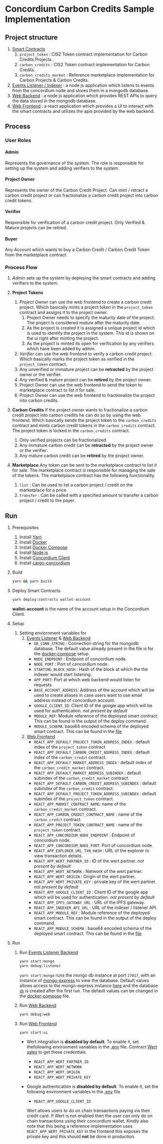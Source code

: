 # Concordium Carbon Credits Sample Implementation

## Project structure

1. [Smart Contracts](./contracts/README.md)
   1. `project_token` : CIS2 Token contract implementation for Carbon Credits Projects.
   2. `carbon_credits` : CIS2 Token contract implementation for Carbon Credits.
   3. `carbon_credits_market` : Reference marketplace implementation for Carbon Projects & Carbon Credits.
2. [Events Listener / Indexer](./indexer/server/src/listener.ts) : a node js application which listens to events from the concordium node and stores them in a mongodb database.
3. [Web Backend](./indexer/server/src/web.ts) : a node js application which provides REST APIs to query the data stored in the mongodb database.
4. [Web Frontend](./market-ui/src/App.tsx) : a react application which provides a UI to interact with the smart contracts and utilizes the apis provided by the web backend.

## Process

### User Roles

#### Admin

 Represents the governance of the system. The role is responsible for setting up the system and adding verifiers to the system.

#### Project Owner

Represents the owner of the Carbon Credit Project. Can mint / retract a carbon credit project or can fractionalize a carbon credit project into carbon credit tokens.

#### Verifier

Responsible for verification of a carbon credit project. Only Verified & Mature projects can be retired.

#### Buyer

Any Account which wants to buy a Carbon Credit / Carbon Credit Token from the marketplace contract.

### Process Flow

1. *Admin* sets up the system by deploying the smart contracts and adding verifiers to the system.
2. **Project Tokens**
   1. *Project Owner* can use the web frontend to create a carbon credit project. Which basically mints a project token in the `project_token` contract and assigns it to the project owner.
      1. Project Owner needs to specify the maturity date of the project. The project is considered *mature* after the maturity date.
      2. As the project is created it is assigned a unique project id which is used to identify the project in the system. This id is shown on the ui right after minting the project.
      3. As the project is minted its open for verification by any verifiers which have been added by admin.
   2. *Verifier* can use the web frontend to verify a carbon credit project. Which basically marks the project token as verified in the `project_token` contract.
   3. Any unverified or immature project can be **retracted** by the project owner or the verifier.
   4. Any verified & mature project can be **retired** by the project owner.
   5. Project Owner can use the web frontend to send the token to marketplace contract to list it for sale.
   6. Project Owner can use the web frontend to fractionalize the project into carbon credits.

3. **Carbon Credits**
   If the project owner wants to fractionalize a carbon credit project into carbon credits he can do so by using the web frontend. Which basically sends the project token to the `carbon_credits` contract and mints carbon credit tokens in the `carbon_credits` contract. The project token is locked in the `carbon_credits` contract.

   1. Only verified projects can be fractionalized.
   2. Any immature carbon credit can be **retracted** by the project owner or the verifier.
   3. Any mature carbon credit can be **retired** by the project owner.
4. **Marketplace**
   Any token can be sent to the marketplace contract to list it for sale. The marketplace contract is responsible for managing the sale of the tokens. The marketplace contract has the following functionality.
   1. `list` : Can be used to list a carbon project / credit on the marketplace for a price.
   2. `transfer` : Can be called with a specified amount to transfer a carbon project / credit to the payer.

## Run

1. Prerequisites
   1. Install [Yarn](https://yarnpkg.com/)
   2. Install [Docker](https://docs.docker.com/get-docker/)
   3. Install [Docker Compose](https://docs.docker.com/compose/install/)
   4. Install [Node.js](https://nodejs.org/en/download/)
   5. Install [Concordium Client](https://developer.concordium.software/#/concordium-client)
   6. Install [cargo-concordium](https://developer.concordium.software/en/mainnet/smart-contracts/guides/setup-tools.html)

2. Build

   ```bash
   yarn && yarn build
   ```

3. Deploy Smart Contracts

   ```bash
   yarn deploy:contracts wallet-account
   ```

   **wallet-account** is the name of the account setup in the Concordium Client.

4. Setup
   1. Setting enviornment variables for
      1. [Events Listener](indexer/server/.env) & [Web Backend](indexer/server/.env)
         * `DB_CONN_STRING` : Connection string for the mongodb database. The default value already present in the file is for the [docker-compose](./indexer/docker-compose.yml) setup.
         * `NODE_ENDPOINT` : Endpoint of concordium node.
         * `NODE_PORT` : Port of concordium node.
         * `STARTING_BLOCK_HASH` : Hash of the block at which the the indexer would start listening.
         * `APP_PORT`: Port at which web backend would listen for requests.
         * `BASE_ACCOUNT_ADDRESS`: Address of the account which will be used to create aliases in case users want to use email address instead of concordium account.
         * `GOOGLE_CLIENT_ID`: Client ID of the google app which will be used for authentication. *not present by default*
         * `MODULE_REF`: Module reference of the deployed smart contract. This can be found in the output of the deploy command.
         * `MODULE_SCHEMA`: base64 encoded schema of the deployed smart contract. This can be found in the [file](./contracts/schema_base64.txt)  
      2. [Web Frontend](./market-ui/.env)
         * `REACT_APP_DEFAULT_PROJECT_TOKEN_ADDRESS_INDEX` : default index of the `project_token` contract
         * `REACT_APP_DEFAULT_CARBON_CREDIT_ADDRESS_INDEX` : default index of the `carbon_credit` contract.
         * `REACT_APP_DEFAULT_MARKET_ADDRESS_INDEX` : default index of the `carbon_credit_market` contract.
         * `REACT_APP_DEFAULT_MARKET_ADDRESS_SUBINDEX` : default subindex of the `carbon_credit_market` contract.
         * `REACT_APP_DEFAULT_CARBON_CREDIT_ADDRESS_SUBINDEX` : default subindex of the `carbon_credit` contract.
         * `REACT_APP_DEFAULT_PROJECT_TOKEN_ADDRESS_SUBINDEX` : default subindex of the `project_token` contract.
         * `REACT_APP_MARKET_CONTRACT_NAME`: name of the `carbon_credit_market` contract.
         * `REACT_APP_CARBON_CREDIT_CONTRACT_NAME` : name of the `carbon_credit` contract.
         * `REACT_APP_PROJECT_TOKEN_CONTRACT_NAME` : name of the `project_token` contract.
         * `REACT_APP_CONCORDIUM_NODE_ENDPOINT` : Endpoint of concordium node.
         * `REACT_APP_CONCORDIUM_NODE_PORT`: Port of concordium node.
         * `REACT_APP_EXPLORER_URL_TXN_HASH` : URL of the explorer to view transaction details.
         * `REACT_APP_WERT_PARTNER_ID` : ID of the wert partner. *not present by default*
         * `REACT_APP_WERT_NETWORK` : Network of the wert partner.
         * `REACT_APP_WERT_ORIGIN` : Origin of the wert partner.
         * `REACT_APP_WERT_PRIVATE_KEY` : private key of the wert partner. *not present by default*
         * `REACT_APP_GOOGLE_CLIENT_ID` : Client ID of the google app which will be used for authentication. *not present by default*
         * `REACT_APP_IPFS_GATEWAY_URL` : URL of the IPFS gateway.
         * `REACT_APP_INDEXER_API_URL` : URL of the indexer / listener API.
         * `REACT_APP_MODULE_REF` : Module reference of the deployed smart contract. This can be found in the output of the deploy command.
         * `REACT_APP_MODULE_SCHEMA` : base64 encoded schema of the deployed smart contract. This can be found in the [file](./contracts/schema_base64.txt)

5. Run
   1. Run [Events Listener Backend](./indexer/server/src/listener.ts)

        ```bash
        yarn start:mongo
        yarn debug:listener
        ```

      `yarn start:mongo` runs the mongo db instance at port `27017`, with an instance of [mongo-express](https://github.com/mongo-express/mongo-express) to view the database. Default values allows access to the mongo-express instance [here](http://localhost:8081/) and the database [`db`](http://localhost:8081/db/db/) is created after the first run. The default values can be changed in the [docker-compose](./indexer/docker-compose.yml) file.

   2. Run [Web Backend](./indexer/server/src/web.ts)

        ```bash
        yarn debug:web
        ```

   3. Run [Web Frontend](./market-ui/README.md)

        ```bash
        yarn start:ui
        ```

      * Wert integration is **disabled by default**. To enable it, set thefollowing  environment variables in the [.env](./market-ui/.env) file. Contract [Wert sales](https://wert.io/for-partners) to get these credentials
        * `REACT_APP_WERT_PARTNER_ID`
        * `REACT_APP_WERT_NETWORK`
        * `REACT_APP_WERT_ORIGIN`
        * `REACT_APP_WERT_PRIVATE_KEY`
      * Google authentication is **disabled by default**. To enable it, set the following environment variables in the [.env](./market-ui/.env) file
        * `REACT_APP_GOOGLE_CLIENT_ID`

         Wert allows users to do on chain transactions paying via their credit card. If Wert is not enabled then the user can only do on chain transactions using their concordium wallet. Kindly also note that this being a reference implementation uses `REACT_APP_WERT_PRIVATE_KEY` in the frontend this exposes the private key and this should **not** be done in production.
